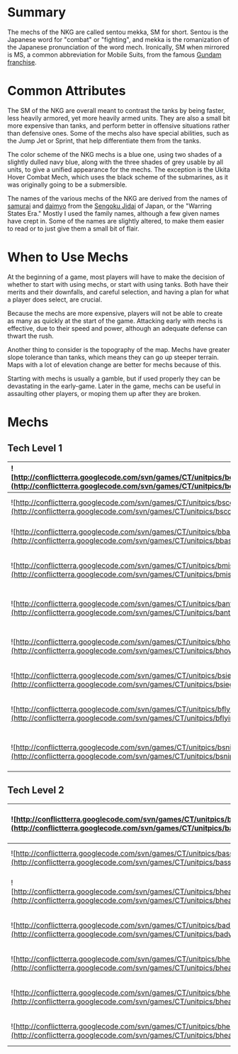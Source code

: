 # Summary #
The mechs of the NKG are called sentou mekka, SM for short.  Sentou is the Japanese word for "combat" or "fighting", and mekka is the romanization of the Japanese pronunciation of the word mech.  Ironically, SM when mirrored is MS, a common abbreviation for Mobile Suits, from the famous [Gundam franchise](http://en.wikipedia.org/wiki/Gundam).

# Common Attributes #
The SM of the NKG are overall meant to contrast the tanks by being faster, less heavily armored, yet more heavily armed units.  They are also a small bit more expensive than tanks, and perform better in offensive situations rather than defensive ones.  Some of the mechs also have special abilities, such as the Jump Jet or Sprint, that help differentiate them from the tanks.

The color scheme of the NKG mechs is a blue one, using two shades of a slightly dulled navy blue, along with the three shades of grey usable by all units, to give a unified appearance for the mechs.  The exception is the Ukita Hover Combat Mech, which uses the black scheme of the submarines, as it was originally going to be a submersible.

The names of the various mechs of the NKG are derived from the names of [samurai](http://en.wikipedia.org/wiki/Samurai) and [daimyo](http://en.wikipedia.org/wiki/Daimyo) from the [Sengoku Jidai](http://en.wikipedia.org/wiki/Sengoku_period) of Japan, or the "Warring States Era."  Mostly I used the family names, although a few given names have crept in.  Some of the names are slightly altered, to make them easier to read or to just give them a small bit of flair.

# When to Use Mechs #
At the beginning of a game, most players will have to make the decision of whether to start with using mechs, or start with using tanks.  Both have their merits and their downfalls, and careful selection, and having a plan for what a player does select, are crucial.

Because the mechs are more expensive, players will not be able to create as many as quickly at the start of the game.  Attacking early with mechs is effective, due to their speed and power, although an adequate defense can thwart the rush.

Another thing to consider is the topography of the map.  Mechs have greater slope tolerance than tanks, which means they can go up steeper terrain.  Maps with a lot of elevation change are better for mechs because of this.

Starting with mechs is usually a gamble, but if used properly they can be devastating in the early-game.  Later in the game, mechs can be useful in assaulting other players, or moping them up after they are broken.

# Mechs #

## Tech Level 1 ##

|![http://conflictterra.googlecode.com/svn/games/CT/unitpics/bengineermkii.png](http://conflictterra.googlecode.com/svn/games/CT/unitpics/bengineermkii.png)|[Engineer Support Mech](http://code.google.com/p/conflictterra/wiki/NKGEngineerSupportMech)|
|:----------------------------------------------------------------------------------------------------------------------------------------------------------|:------------------------------------------------------------------------------------------|
|![http://conflictterra.googlecode.com/svn/games/CT/unitpics/bscoutmech.png](http://conflictterra.googlecode.com/svn/games/CT/unitpics/bscoutmech.png)      |[Hashiba Scout Mech](http://code.google.com/p/conflictterra/wiki/NKGHashibaScoutMech)      |
|![http://conflictterra.googlecode.com/svn/games/CT/unitpics/bbasicmech.png](http://conflictterra.googlecode.com/svn/games/CT/unitpics/bbasicmech.png)      |[Hojo Combat Mech](http://code.google.com/p/conflictterra/wiki/NKGHojoCombatMech)          |
|![http://conflictterra.googlecode.com/svn/games/CT/unitpics/bmissilemech.png](http://conflictterra.googlecode.com/svn/games/CT/unitpics/bmissilemech.png)  |[Ueda Combat Support Mech](http://code.google.com/p/conflictterra/wiki/NKGUedaCombatSupportMech)|
|![http://conflictterra.googlecode.com/svn/games/CT/unitpics/bantitankmech.png](http://conflictterra.googlecode.com/svn/games/CT/unitpics/bantitankmech.png)|[Enkei Combat Support Mech](http://code.google.com/p/conflictterra/wiki/NKGEnkeiCombatSupportMech)|
|![http://conflictterra.googlecode.com/svn/games/CT/unitpics/bhovermech.png](http://conflictterra.googlecode.com/svn/games/CT/unitpics/bhovermech.png)      |[Ukita Hover Combat Mech](http://code.google.com/p/conflictterra/wiki/NKGUkitaHoverCombatMech)|
|![http://conflictterra.googlecode.com/svn/games/CT/unitpics/bsiegemech.png](http://conflictterra.googlecode.com/svn/games/CT/unitpics/bsiegemech.png)      |[Ishida Combat Mech](http://code.google.com/p/conflictterra/wiki/NKGIshidaCombatMech)      |
|![http://conflictterra.googlecode.com/svn/games/CT/unitpics/bflyingmech.png](http://conflictterra.googlecode.com/svn/games/CT/unitpics/bflyingmech.png)    |[Fuma Aerial Combat Mech](http://code.google.com/p/conflictterra/wiki/NKGFumaAerialCombatMech)|
|![http://conflictterra.googlecode.com/svn/games/CT/unitpics/bsnipermech.png](http://conflictterra.googlecode.com/svn/games/CT/unitpics/bsnipermech.png)    |[Saiga Combat Support Mech](http://code.google.com/p/conflictterra/wiki/NKGSaigaCombatSupportMech)|

## Tech Level 2 ##

|![http://conflictterra.googlecode.com/svn/games/CT/unitpics/badvengineermkii.png](http://conflictterra.googlecode.com/svn/games/CT/unitpics/badvengineermkii.png)|[Advanced Engineer Support Mech](http://code.google.com/p/conflictterra/wiki/NKGAdvancedEngineerSupportMech)|
|:----------------------------------------------------------------------------------------------------------------------------------------------------------------|:-----------------------------------------------------------------------------------------------------------|
|![http://conflictterra.googlecode.com/svn/games/CT/unitpics/bassaultmech.png](http://conflictterra.googlecode.com/svn/games/CT/unitpics/bassaultmech.png)        |[Honda Combat Mech MkII](http://code.google.com/p/conflictterra/wiki/NKGHondaCombatMech)                    |
|![http://conflictterra.googlecode.com/svn/games/CT/unitpics/bheavymissilemechmkii.png](http://conflictterra.googlecode.com/svn/games/CT/unitpics/bheavymissilemechmkii.png)|[Shibata Combat Support Mech MkII](http://code.google.com/p/conflictterra/wiki/NKGShibataCombatSupportMech) |
|![http://conflictterra.googlecode.com/svn/games/CT/unitpics/badvhovermech.png](http://conflictterra.googlecode.com/svn/games/CT/unitpics/badvhovermech.png)      |[Yagyu Hover Combat Mech](http://code.google.com/p/conflictterra/wiki/NKGYagyuHoverCombatMech)              |
|![http://conflictterra.googlecode.com/svn/games/CT/unitpics/bheavysiegemech.png](http://conflictterra.googlecode.com/svn/games/CT/unitpics/bheavysiegemech.png)  |[Shimazu Combat Mech](http://code.google.com/p/conflictterra/wiki/NKGShimazuCombatMech)                     |
|![http://conflictterra.googlecode.com/svn/games/CT/unitpics/bheavyflyingmech.png](http://conflictterra.googlecode.com/svn/games/CT/unitpics/bheavyflyingmech.png)|[Hattori Aerial Combat Mech](http://code.google.com/p/conflictterra/wiki/NKGHattoriAerialCombatMech)        |
|![http://conflictterra.googlecode.com/svn/games/CT/unitpics/bheavyassaultmech.png](http://conflictterra.googlecode.com/svn/games/CT/unitpics/bheavyassaultmech.png)|[Izanagi Assault Mech](http://code.google.com/p/conflictterra/wiki/NKGIzanagiAssaultMech)                   |